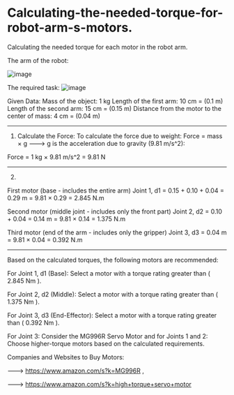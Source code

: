 # Calculating-the-needed-torque-for-robot-arm-s-motors.
Calculating the needed torque for each motor in the robot arm.

The arm of the robot:

![image](https://github.com/user-attachments/assets/9597a823-f18a-4ad9-99f4-ffe5da8ef318)

The required task:
![image](https://github.com/user-attachments/assets/e2201960-b6e7-4529-b35e-1a5423c4b70d)




Given Data:
Mass of the object: 1 kg
Length of the first arm: 10 cm = (0.1 m)
Length of the second arm: 15 cm = (0.15 m)
Distance from the motor to the center of mass: 4 cm = (0.04 m)

_________________________________________________________________________________________________

1) Calculate the Force:
To calculate the force due to weight:
Force = mass × g
---> g is the acceleration due to gravity (9.81 m/s^2):
   
Force = 1 kg × 9.81 m/s^2 = 9.81 N

__________________________________________________________________________________________________

2) 
First motor (base - includes the entire arm)
Joint 1, d1 = 0.15 + 0.10 + 0.04 = 0.29 m
= 9.81 × 0.29 = 2.845 N.m


Second motor (middle joint - includes only the front part)
Joint 2, d2 = 0.10 + 0.04 = 0.14 m
= 9.81 × 0.14 = 1.375 N.m


Third motor (end of the arm - includes only the gripper)
Joint 3, d3 = 0.04 m
= 9.81 × 0.04 = 0.392 N.m

_________________________________________________________________________________________________

Based on the calculated torques, the following motors are recommended:

For Joint 1, d1 (Base): Select a motor with a torque rating greater than ( 2.845 Nm ).

For Joint 2, d2 (Middle): Select a motor with a torque rating greater than ( 1.375 Nm ). 

For Joint 3, d3 (End-Effector): Select a motor with a torque rating greater than ( 0.392 Nm ).

For Joint 3: Consider the MG996R Servo Motor and for Joints 1 and 2: Choose higher-torque motors based on the calculated requirements.


Companies and Websites to Buy Motors:

---> https://www.amazon.com/s?k=MG996R  , 

---> https://www.amazon.com/s?k=high+torque+servo+motor
